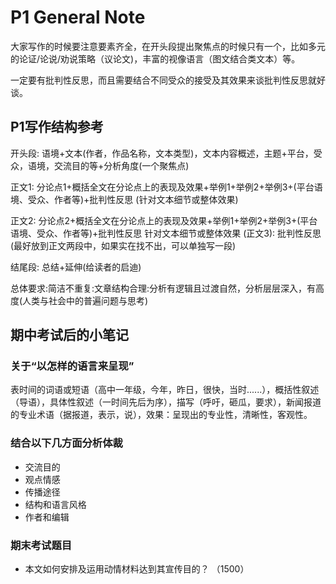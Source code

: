 # P1 General Note

大家写作的时候要注意要素齐全，在开头段提出聚焦点的时候只有一个，比如多元的论证/论说/劝说策略（议论文)，丰富的视像语言（图文结合类文本）等。  

一定要有批判性反思，而且需要结合不同受众的接受及其效果来谈批判性反思就好谈。

## P1写作结构参考

开头段: 语境+文本(作者，作品名称，文本类型)，文本内容概述，主题+平台，受众，语境，交流目的等+分析角度(一个聚焦点)  

正文1: 分论点1+概括全文在分论点上的表现及效果+举例1+举例2+举例3+(平台语境、受众、作者等)+批判性反思 (针对文本细节或整体效果)  

正文2: 分论点2+概括全文在分论点上的表现及效果+举例1+举例2+举例3+(平台语境、受众、作者等)+批判性反思 针对文本细节或整体效果
(正文3): 批判性反思(最好放到正文两段中，如果实在找不出，可以单独写一段)  

结尾段: 总结+延伸(给读者的启迪)  

总体要求:简洁不重复:文章结构合理:分析有逻辑且过渡自然，分析层层深入，有高度(人类与社会中的普遍问题与思考)

## 期中考试后的小笔记
### 关于“以怎样的语言来呈现”  
表时间的词语或短语（高中一年级，今年，昨日，很快，当时......），概括性叙述（导语），具体性叙述（一时间先后为序），描写（呼吁，砸瓜，要求），新闻报道的专业术语（据报道，表示，说），效果：呈现出的专业性，清晰性，客观性。  

### 结合以下几方面分析体裁
* 交流目的
* 观点情感
* 传播途径
* 结构和语言风格
* 作者和编辑

### 期末考试题目
* 本文如何安排及运用动情材料达到其宣传目的？ （1500）

